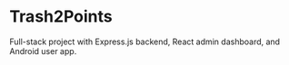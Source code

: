 # Trash2Points
Full-stack project with Express.js backend, React admin dashboard, and Android user app.
